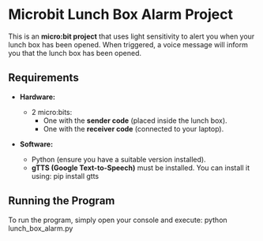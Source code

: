 # Microbit Lunch Box Alarm Project

This is an **micro:bit project** that uses light sensitivity to alert you when your lunch box has been opened. When triggered, a voice message will inform you that the lunch box has been opened.

## Requirements

- **Hardware:**
  - 2 micro:bits:
    - One with the **sender code** (placed inside the lunch box).
    - One with the **receiver code** (connected to your laptop).

- **Software:**
  - Python (ensure you have a suitable version installed).
  - **gTTS (Google Text-to-Speech)** must be installed. You can install it using: pip install gtts

## Running the Program

To run the program, simply open your console and execute: python lunch_box_alarm.py